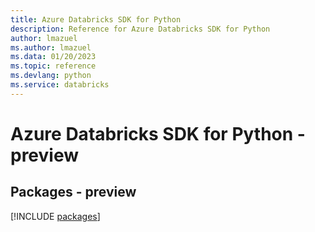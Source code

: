 ```yaml
---
title: Azure Databricks SDK for Python
description: Reference for Azure Databricks SDK for Python
author: lmazuel
ms.author: lmazuel
ms.data: 01/20/2023
ms.topic: reference
ms.devlang: python
ms.service: databricks
---
```

# Azure Databricks SDK for Python - preview
## Packages - preview
[!INCLUDE [packages](databricks-index.md)]